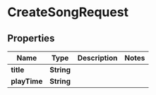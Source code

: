 

# CreateSongRequest


## Properties

| Name | Type | Description | Notes |
|------------ | ------------- | ------------- | -------------|
|**title** | **String** |  |  |
|**playTime** | **String** |  |  |



